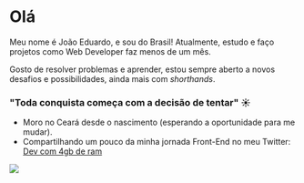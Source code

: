 # Olá
Meu nome é João Eduardo, e sou do Brasil! Atualmente, estudo e faço projetos como Web Developer faz menos de um mês. 

Gosto de resolver problemas e aprender, estou sempre aberto a novos desafios e possibilidades, ainda mais com *shorthands*.


### "Toda conquista começa com a decisão de tentar" ☀️
- Moro no Ceará desde o nascimento (esperando a oportunidade para me mudar).
- Compartilhando um pouco da minha jornada Front-End no meu Twitter: [Dev com 4gb de ram](https://www.twitter.com/joaoduard)

<p align="left">
  <a href="https://www.instagram.com/joaoduardo/" alt="Instagram">
    <img src="https://img.shields.io/badge/-Instagram-1C1C1C?style=for-the-badge&logo=Instagram&logoColor=00FFFF&link=https://www.instagram.com/iuricode"/>
  </a>
